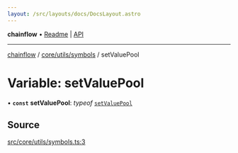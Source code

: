 ```yaml
---
layout: /src/layouts/docs/DocsLayout.astro
---
```


**chainflow** • [Readme](/docs/README) \| [API](/docs/modules)

***

[chainflow](/docs/README) / [core/utils/symbols](/docs/core/utils/symbols/README) / setValuePool

# Variable: setValuePool

• **`const`** **setValuePool**: *typeof* [`setValuePool`](/docs/core/utils/symbols/variables/setValuePool)

## Source

[src/core/utils/symbols.ts:3](https://github.com/edwinlzs/chainflow/blob/99ff659/src/core/utils/symbols.ts#L3)

